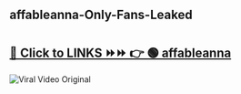 
 ## affableanna-Only-Fans-Leaked

# <h2><a href="https://clipsfans.com/affableanna&ref=git">🔗 Click to LINKS ⏩⏩ 👉 🟢 affableanna </a></h2>

<a href="https://clipsfans.com/affableanna&ref=git" rel="nofollow" data-target="animated-image.originalLink"><img src="https://i.ibb.co.com/xMMVF88/686577567.gif" alt="Viral Video Original" style="max-width: 100%; display: inline-block;" data-target="animated-image.originalImage"></a>
